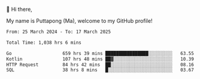 👋 Hi there,

My name is Puttapong (Ma), welcome to my GitHub profile!

<!--START_SECTION:waka-->

```txt
From: 25 March 2024 - To: 17 March 2025

Total Time: 1,038 hrs 6 mins

Go                   659 hrs 39 mins ████████████████░░░░░░░░░   63.55 %
Kotlin               107 hrs 48 mins ██▓░░░░░░░░░░░░░░░░░░░░░░   10.39 %
HTTP Request         84 hrs 42 mins  ██░░░░░░░░░░░░░░░░░░░░░░░   08.16 %
SQL                  38 hrs 8 mins   █░░░░░░░░░░░░░░░░░░░░░░░░   03.67 %
```

<!--END_SECTION:waka-->
